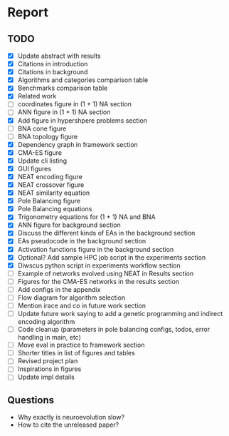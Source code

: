 # Report

## TODO

* [X] Update abstract with results
* [X] Citations in introduction
* [X] Citations in background
* [X] Algorithms and categories comparison table
* [X] Benchmarks comparison table
* [X] Related work
* [ ] coordinates figure in (1 + 1) NA section
* [ ] ANN figure in (1 + 1) NA section
* [X] Add figure in hypershpere problems section
* [ ] BNA cone figure
* [ ] BNA topology figure
* [X] Dependency graph in framework section
* [X] CMA-ES figure
* [X] Update cli listing
* [X] GUI figures
* [X] NEAT encoding figure
* [X] NEAT crossover figure
* [X] NEAT similarity equation
* [X] Pole Balancing figure
* [X] Pole Balancing equations
* [X] Trigonometry equations for (1 + 1) NA and BNA
* [X] ANN figure for background section
* [X] Discuss the different kinds of EAs in the background section
* [X] EAs pseudocode in the background section
* [X] Activation functions figure in the background section
* [X] Optional? Add sample HPC job script in the experiments section
* [X] Diwscus python script in experiments workflow section
* [ ] Example of networks evolved using NEAT in Results section
* [ ] Figures for the CMA-ES networks in the results section
* [ ] Add configs in the appendix
* [ ] Flow diagram for algorithm selection
* [ ] Mention irace and co in future work section
* [ ] Update future work saying to add a genetic programming and indirect encoding algorithm
* [ ] Code cleanup (parameters in pole balancing configs, todos, error handling in main, etc)
* [ ] Move eval in practice to framework section
* [ ] Shorter titles in list of figures and tables
* [ ] Revised project plan
* [ ] Inspirations in figures
* [ ] Update impl details

## Questions

* Why exactly is neuroevolution slow?
* How to cite the unreleased paper?
